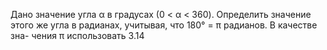  Дано значение угла α в градусах (0 < α < 360). Определить значение
 этого же угла в радианах, учитывая, что 180° = π радианов. В качестве зна-
 чения π использовать 3.14
